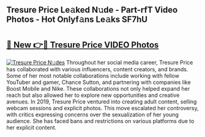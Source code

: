 ## Tresure Price Le𝚊ked N𝚞de - Part-rfT Video Photos - Hot Onlyf𝚊ns Le𝚊ks SF7hU

# <h2><a href="http://ac34592.deff.icu/?id=Tresure+Price">🔗 New 👉🔴 Tresure Price VIDEO Photos</a></h2>

[![Tresure Price N𝚞des](https://i.imgur.com/rIISA9y.gif)](http://ac34592.deff.icu/?id=Tresure+Price)
Throughout her social media career, Tresure Price has collaborated with various influencers, content creators, and brands. Some of her most notable collaborations include working with fellow YouTuber and gamer, Chance Sutton, and partnering with companies like Boost Mobile and Nike. These collaborations not only helped expand her reach but also allowed her to explore new opportunities and creative avenues. In 2019, Tresure Price ventured into creating adult content, selling webcam sessions and explicit photos. This move escalated her controversy, with critics expressing concerns over the sexualization of her young audience. She has faced bans and restrictions on various platforms due to her explicit content.
